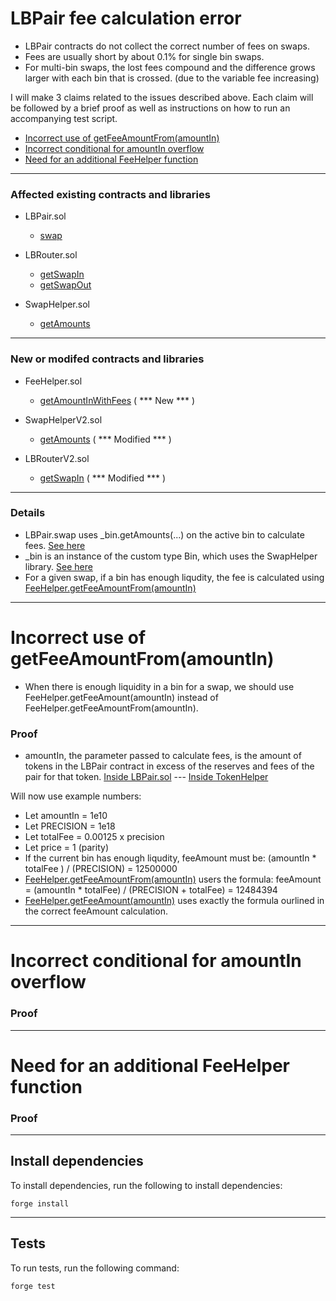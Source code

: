 # LBPair fee calculation error
- LBPair contracts do not collect the correct number of fees on swaps.
- Fees are usually short by about 0.1% for single bin swaps.
- For multi-bin swaps, the lost fees compound and the difference grows larger with each bin that is crossed. (due to the variable fee increasing)

I will make 3 claims related to the issues described above. Each claim will be followed by a brief proof as well as instructions on how to run an accompanying test script.
- [Incorrect use of getFeeAmountFrom(amountIn)](#incorrect-use-of-getfeeamountfromamountin)
- [Incorrect conditional for amountIn overflow](#incorrect-conditional-for-amountin-overflow)
- [Need for an additional FeeHelper function](#need-for-an-additional-feehelper-function)


--- 



### Affected existing contracts and libraries

- LBPair.sol
  - [swap](https://github.com/sha256yan/incorrect-fee/blob/dc355df9ee61a41185dedd7017063fc508584f24/src/LBPair.sol#L304-L330)

- LBRouter.sol
  - [getSwapIn](https://github.com/sha256yan/incorrect-fee/blob/899b2318b7d368dbb938a0f1b56748eb0ac3442a/src/LBRouter.sol#L124-L125)
  - [getSwapOut](https://github.com/sha256yan/incorrect-fee/blob/899b2318b7d368dbb938a0f1b56748eb0ac3442a/src/LBRouter.sol#L168-L169)

- SwapHelper.sol
  - [getAmounts](https://github.com/code-423n4/2022-10-traderjoe/blob/79f25d48b907f9d0379dd803fc2abc9c5f57db93/src/libraries/SwapHelper.sol#L59-L65)


---

### New or modifed contracts and libraries

- FeeHelper.sol
  - [getAmountInWithFees](https://github.com/sha256yan/incorrect-fee/blob/899b2318b7d368dbb938a0f1b56748eb0ac3442a/src/libraries/FeeHelper.sol#L164-L173) ( *** New *** )


- SwapHelperV2.sol
  - [getAmounts](https://github.com/sha256yan/incorrect-fee/blob/716cddf2583da86674376cb5346bf46b701b242c/test/mocks/correctFee/SwapHelperV2.sol#L68-L76) ( *** Modified *** )

- LBRouterV2.sol
  - [getSwapIn](https://github.com/sha256yan/incorrect-fee/blob/716cddf2583da86674376cb5346bf46b701b242c/test/mocks/correctFee/LBRouterV2.sol#L124-L125) ( *** Modified *** )

---

### Details
- LBPair.swap uses _bin.getAmounts(...) on the active bin to calculate fees. [See here](https://github.com/sha256yan/incorrect-fee/blob/dc355df9ee61a41185dedd7017063fc508584f24/src/LBPair.sol#L329-L330)
- _bin is an instance of the custom type Bin, which uses the SwapHelper library. [See here](https://github.com/sha256yan/incorrect-fee/blob/dc355df9ee61a41185dedd7017063fc508584f24/src/LBPair.sol#L36)
- For a given swap, if a bin has enough liqudity, the fee is calculated using [FeeHelper.getFeeAmountFrom(amountIn)](https://github.com/code-423n4/2022-10-traderjoe/blob/79f25d48b907f9d0379dd803fc2abc9c5f57db93/src/libraries/SwapHelper.sol#L65)


---


# Incorrect use of getFeeAmountFrom(amountIn)
- When there is enough liquidity in a bin for a swap, we should use FeeHelper.getFeeAmount(amountIn) instead of FeeHelper.getFeeAmountFrom(amountIn).

### Proof
- amountIn, the parameter passed to calculate fees, is the amount of tokens in the LBPair contract in excess of the reserves and fees of the pair for that token. [Inside LBPair.sol](https://github.com/sha256yan/incorrect-fee/blob/1396f6c07ae91bfe5833fd629357983432a97f8b/src/LBPair.sol#L312-L314) --- [Inside TokenHelper](https://github.com/sha256yan/incorrect-fee/blob/1396f6c07ae91bfe5833fd629357983432a97f8b/src/libraries/TokenHelper.sol#L59-L69)


Will now use example numbers:
- Let amountIn = 1e10
- Let PRECISION = 1e18
- Let totalFee =  0.00125 x precision
- Let price = 1 (parity)
- If the current bin has enough liqudity, feeAmount must be: (amountIn * totalFee ) / (PRECISION) = 12500000 
- [FeeHelper.getFeeAmountFrom(amountIn)](https://github.com/sha256yan/incorrect-fee/blob/1396f6c07ae91bfe5833fd629357983432a97f8b/src/libraries/FeeHelper.sol#L124-L126) users the formula: feeAmount = (amountIn * totalFee) / (PRECISION + totalFee) = 12484394
- [FeeHelper.getFeeAmount(amountIn)](https://github.com/sha256yan/incorrect-fee/blob/1396f6c07ae91bfe5833fd629357983432a97f8b/src/libraries/FeeHelper.sol#L116-L118) uses exactly the formula ourlined in the correct feeAmount calculation.


---


# Incorrect conditional for amountIn overflow

### Proof


---




# Need for an additional FeeHelper function

### Proof

---


## Install dependencies

To install dependencies, run the following to install dependencies:

```
forge install
```

___

## Tests

To run tests, run the following command:

```
forge test
```